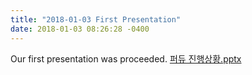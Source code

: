 ```yaml
---
title: "2018-01-03 First Presentation"
date: 2018-01-03 08:26:28 -0400
---
```

Our first presentation was proceeded. 
[퍼듀 진행상황.pptx](https://github.com/OHHYEONJEONG/OHHYEONJEONG.github.io/files/2741581/default.pptx)
